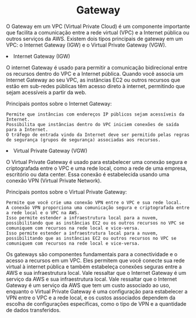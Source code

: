 <h1 align="center">Gateway</h1>

O Gateway em um VPC (Virtual Private Cloud) é um componente importante que facilita a comunicação entre a rede virtual (VPC) e a Internet pública ou outros serviços da AWS. Existem dois tipos principais de gateway em um VPC: o Internet Gateway (IGW) e o Virtual Private Gateway (VGW).

<li>Internet Gateway (IGW)

O internet Gateway é usado para permitir a comunicação bidirecional entre os recursos dentro do VPC e a Internet pública. Quando você associa um Internet Gateway ao seu VPC, as instâncias EC2 ou outros recursos que estão em sub-redes públicas têm acesso direto à internet, permitindo que sejam acessíveis a partir da web.

Principais pontos sobre o Internet Gateway:

    Permite que instâncias com endereços IP públicos sejam acessíveis da Internet.
    Possibilita que instâncias dentro do VPC iniciem conexões de saída para a Internet.
    O tráfego de entrada vindo da Internet deve ser permitido pelas regras de segurança (grupos de segurança) associadas aos recursos.

<li>Virtual Private Gateway (VGW)

O Virtual Private Gateway é usado para estabelecer uma conexão segura e criptografada entre o VPC e uma rede local, como a rede de uma empresa, escritório ou data center. Essa conexão é estabelecida usando uma conexão VPN (Virtual Private Network).

Principais pontos sobre o Virtual Private Gateway:

    Permite que você crie uma conexão VPN entre o VPC e sua rede local.
    A conexão VPN proporciona uma comunicação segura e criptografada entre a rede local e o VPC na AWS.
    Isso permite estender a infraestrutura local para a nuvem, possibilitando que as instâncias EC2 ou os outros recursos no VPC se comuniquem com recursos na rede local e vice-versa.
    Isso permite estender a infraestrutura local para a nuvem, possibilitando que as instâncias EC2 ou outros recursos no VPC se comuniquem com recursos na rede local e vice-versa.

Os gateways são componentes fundamentais para a conectividade e o acesso a recursos em um VPC. Eles permitem que você conecte sua rede virtual à internet pública e também estabeleça  conexões seguras entre a AWS e sua infraestrutura local. Vale ressaltar que o Internet Gateway é um serviço da AWS e sua infraestrutura local. Vale ressaltar que o Internet Gateway é um serviço da AWS que tem um custo associado ao uso, enquanto o Virtual Private Gateway é uma configuração para estabelecer a VPN entre o VPC e a rede local, e os custos associados dependem da escolha de configurações específicas, como o tipo de VPN e a quantidade de dados transferidos.
